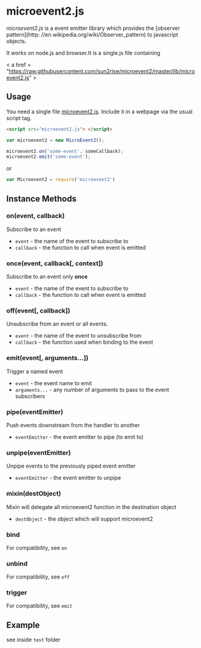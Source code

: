 microevent2.js
==============

*microevent2.js* is a event emitter library which provides the [observer pattern](http: //en.wikipedia.org/wiki/Observer_pattern) to javascript objects.

It works on node.js and browser.It is a single.js file containing

< a href = "https://raw.githubusercontent.com/sun2rise/microevent2/master/lib/microevent2.js" >

Usage
-----

You need a single file [microevent2.js](https://raw.githubusercontent.com/sun2rise/microevent2/master/lib/microevent2.js). Include it in a webpage via the usual script tag.

```html
<script src="microevent2.js"> </script>
```

```js
var microevent2 = new MicroEvent2();

microevent2.on('some-event', someCallback);
microevent2.emit('some-event');
```

or

```js
var Microevent2 = require('microevent2')
```

Instance Methods
----------------

### on(event, callback)

Subscribe to an event

-	`event` - the name of the event to subscribe to
-	`callback` - the function to call when event is emitted

### once(event, callback[, context])

Subscribe to an event only **once**

-	`event` - the name of the event to subscribe to
-	`callback` - the function to call when event is emitted

### off(event[, callback])

Unsubscribe from an event or all events.

-	`event` - the name of the event to unsubscribe from
-	`callback` - the function used when binding to the event

### emit(event[, arguments...])

Trigger a named event

-	`event` - the event name to emit
-	`arguments...` - any number of arguments to pass to the event subscribers

### pipe(eventEmitter)

Push events downstream from the handler to another

-	`eventEmitter` - the event emitter to pipe (to emit to)

### unpipe(eventEmitter)

Unpipe events to the previously piped event emitter

-	`eventEmitter` - the event emitter to unpipe

### mixin(destObject)

Mixin will delegate all microevent2 function in the destination object

-	`destObject` - the object which will support microevent2

### bind

For compatibility, see `on`

### unbind

For compatibility, see `off`

### trigger

For compatibility, see `emit`

Example
-------

see inside `test` folder
